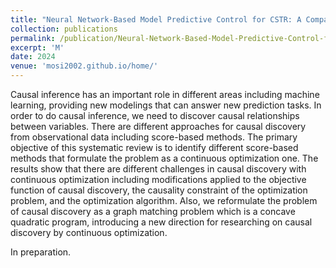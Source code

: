```yaml
---
title: "Neural Network-Based Model Predictive Control for CSTR: A Comparative Study of Output Layer Architectures "
collection: publications
permalink: /publication/Neural-Network-Based-Model-Predictive-Control-for-CSTR
excerpt: 'M'
date: 2024
venue: 'mosi2002.github.io/home/'
---
```

Causal inference has an important role in different areas including machine learning, providing new modelings that can answer new prediction tasks. In order to do causal inference, we need to discover causal relationships between variables. There are different approaches for causal discovery from observational data including score-based methods. The primary objective of this systematic review is to identify different score-based methods that formulate the problem as a continuous optimization one. The results show that there are different challenges in causal discovery with continuous optimization including modifications applied to the objective function of causal discovery, the causality constraint of the optimization problem, and the optimization algorithm.
Also, we reformulate the problem of causal discovery as a graph matching problem which is a concave quadratic program, introducing a new direction for researching on causal discovery by continuous optimization.


In preparation.
